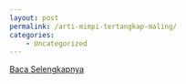 ```yaml
---
layout: post
permalink: /arti-mimpi-tertangkap-maling/
categories:
    - Uncategorized
---
```


[Baca Selengkapnya](/02)